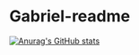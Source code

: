 # Gabriel-readme
[![Anurag's GitHub stats](https://github-readme-stats.vercel.app/api?username=gabriepadua)](https://github.com/anuraghazra/github-readme-stats)
